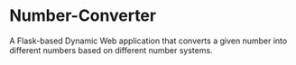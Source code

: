 # Number-Converter
A Flask-based Dynamic Web application that converts a given number into different numbers based on different number systems. 
